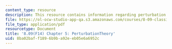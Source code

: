 ```yaml
---
content_type: resource
description: This resource contains information regarding perturbation theory.
file: https://ol-ocw-studio-app-qa.s3.amazonaws.com/courses/8-09-classical-mechanics-iii-fall-2014/8ba02baff1896b9ba92eeb05e6a6952c_MIT8_09F14_Chapter_5.pdf
file_type: application/pdf
resourcetype: Document
title: '8.09(F14) Chapter 5: PerturbationTheory'
uid: 8ba02baf-f189-6b9b-a92e-eb05e6a6952c
---
```

